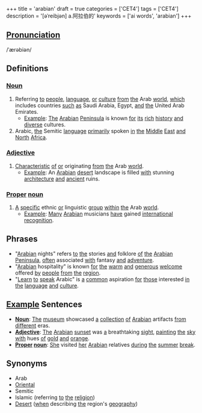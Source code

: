 +++
title = 'arabian'
draft = true
categories = ['CET4']
tags = ['CET4']
description = '[əˈreibjən] a.阿拉伯的'
keywords = ['ai words', 'arabian']
+++

## [Pronunciation](/post/pronunciation/)
/ˈærəbiən/

## Definitions
### [Noun](/post/noun/)
1. Referring [to](/post/to/) [people](/post/people/), [language](/post/language/), [or](/post/or/) [culture](/post/culture/) [from](/post/from/) [the](/post/the/) Arab [world](/post/world/), [which](/post/which/) includes countries [such](/post/such/) [as](/post/as/) Saudi Arabia, Egypt, [and](/post/and/) [the](/post/the/) United Arab Emirates.
   - [Example](/post/example/): [The](/post/the/) [Arabian](/post/arabian/) [Peninsula](/post/peninsula/) is known [for](/post/for/) [its](/post/its/) [rich](/post/rich/) [history](/post/history/) [and](/post/and/) [diverse](/post/diverse/) cultures.
2. Arabic, [the](/post/the/) Semitic [language](/post/language/) [primarily](/post/primarily/) spoken [in](/post/in/) [the](/post/the/) [Middle](/post/middle/) [East](/post/east/) [and](/post/and/) [North](/post/north/) [Africa](/post/africa/).

### [Adjective](/post/adjective/)
1. [Characteristic](/post/characteristic/) [of](/post/of/) [or](/post/or/) originating [from](/post/from/) [the](/post/the/) Arab [world](/post/world/).
   - [Example](/post/example/): An [Arabian](/post/arabian/) [desert](/post/desert/) landscape is filled [with](/post/with/) stunning [architecture](/post/architecture/) [and](/post/and/) [ancient](/post/ancient/) ruins.

### [Proper](/post/proper/) [noun](/post/noun/)
1. [A](/post/a/) [specific](/post/specific/) ethnic [or](/post/or/) linguistic [group](/post/group/) [within](/post/within/) [the](/post/the/) Arab [world](/post/world/).
   - [Example](/post/example/): [Many](/post/many/) [Arabian](/post/arabian/) musicians [have](/post/have/) gained [international](/post/international/) [recognition](/post/recognition/).

## Phrases
- "[Arabian](/post/arabian/) nights" refers [to](/post/to/) [the](/post/the/) stories [and](/post/and/) folklore [of](/post/of/) [the](/post/the/) [Arabian](/post/arabian/) [Peninsula](/post/peninsula/), [often](/post/often/) associated [with](/post/with/) fantasy [and](/post/and/) [adventure](/post/adventure/).
- "[Arabian](/post/arabian/) hospitality" is known [for](/post/for/) [the](/post/the/) [warm](/post/warm/) [and](/post/and/) [generous](/post/generous/) [welcome](/post/welcome/) offered [by](/post/by/) [people](/post/people/) [from](/post/from/) [the](/post/the/) [region](/post/region/).
- "[Learn](/post/learn/) [to](/post/to/) [speak](/post/speak/) Arabic" is [a](/post/a/) [common](/post/common/) aspiration [for](/post/for/) [those](/post/those/) interested [in](/post/in/) [the](/post/the/) [language](/post/language/) [and](/post/and/) [culture](/post/culture/).

## [Example](/post/example/) Sentences
- **[Noun](/post/noun/)**: [The](/post/the/) [museum](/post/museum/) showcased [a](/post/a/) [collection](/post/collection/) [of](/post/of/) [Arabian](/post/arabian/) artifacts [from](/post/from/) [different](/post/different/) eras.
- **[Adjective](/post/adjective/)**: [The](/post/the/) [Arabian](/post/arabian/) [sunset](/post/sunset/) was [a](/post/a/) breathtaking [sight](/post/sight/), [painting](/post/painting/) [the](/post/the/) [sky](/post/sky/) [with](/post/with/) hues [of](/post/of/) [gold](/post/gold/) [and](/post/and/) [orange](/post/orange/).
- **[Proper](/post/proper/) [noun](/post/noun/)**: [She](/post/she/) visited [her](/post/her/) [Arabian](/post/arabian/) relatives [during](/post/during/) [the](/post/the/) [summer](/post/summer/) [break](/post/break/).

## Synonyms
- Arab
- [Oriental](/post/oriental/)
- Semitic
- Islamic (referring [to](/post/to/) [the](/post/the/) [religion](/post/religion/))
- [Desert](/post/desert/) ([when](/post/when/) describing [the](/post/the/) region's [geography](/post/geography/))

